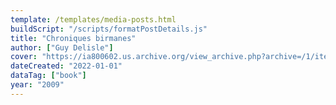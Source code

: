 ```yaml
---
template: /templates/media-posts.html
buildScript: "/scripts/formatPostDetails.js"
title: "Chroniques birmanes"
author: ["Guy Delisle"]
cover: "https://ia800602.us.archive.org/view_archive.php?archive=/1/items/olcovers666/olcovers666-L.zip&file=6666112-L.jpg"
dateCreated: "2022-01-01"
dataTag: ["book"]
year: "2009"
---
```

